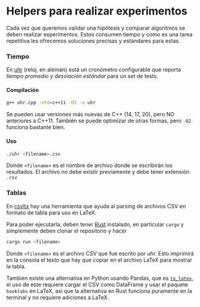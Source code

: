 # Helpers para realizar experimentos

Cada vez que queremos validar una hipótesis y comparar algoritmos se deben
realizar experimentos. Estos consumen tiempo y como es una tarea
repetitiva les ofrecemos soluciones precisas y estándares para estas.

### Tiempo

En [uhr](./uhr.cpp) (reloj, en alemán) está un cronómetro configurable
que reporta _tiempo promedio y desviación estándar_ para un set de tests.

#### Compilación

```bash
g++ uhr.cpp -std=c++11 -O2 -o uhr
```

Se pueden usar versiones más nuevas de C++ (14, 17, 20), pero NO anteriores
a C++11. También se puede optimizar de otras formas, pero `-O2` funciona
bastante bien.

#### Uso

```bash
./uhr <filename>.csv
```

Donde `<filename>` es el nombre de archivo donde se escribirán los resultados.
El archivo no debe existir previamente y debe tener extensión `.csv`

### Tablas

En [csvltx](https://github.com/leonardlover/csvltx) hay una herramienta que
ayuda al parsing de archivos CSV en formato de tabla para uso en LaTeX.

Para poder ejecutarla, deben tener [Rust](https://www.rust-lang.org) instalado,
en particular `cargo` y simplemente deben clonar el repositorio y hacer
```bash
cargo run <filename>
```

Donde `<filename>` es el archivo CSV que fue escrito por uhr. Esto imprimirá
en la consola el texto que hay que copiar en el archivo LaTeX para mostrar la tabla.

Tambien existe una alternativa en Python usando Pandas, que es
[`to_latex`](https://pandas.pydata.org/docs/reference/api/pandas.DataFrame.to_latex.html),
el uso de este requiere cargar el CSV como DataFrame y usar el paquete `booktabs`
en LaTeX, así que la alternativa en Rust funciona puramente en la terminal y no
requiere adiciones a LaTeX.
